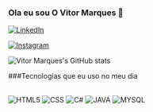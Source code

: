 ### Ola eu sou O Vitor Marques 👋  

[![LinkedIn]( https://img.shields.io/badge/LinkedIn-0077B5?style=for-the-badge&logo=linkedin&logoColor=white)](https://www.linkedin.com/in/vitor-cristal-641054238/)

[![Instagram]( https://img.shields.io/badge/Instagram-E4405F?style=for-the-badge&logo=instagram&logoColor=white
)](https://www.instagram.com/vitorclmarques_/)


![Vitor Marques's GitHub stats](https://github-readme-stats.vercel.app/api?username=vitorclmarques&show_icons=true&theme=dracula)

###Tecnologias que eu uso no meu dia
<div style="display: inline-block"> <br/>
    <img alt="HTML5" src="https://img.shields.io/badge/HTML5-E34F26?style=for-the-badge&logo=html5&logoColor=white"/>
    <img alt="CSS" src="https://img.shields.io/badge/CSS3-1572B6?style=for-the-badge&logo=css3&logoColor=white"/>
    <img alt="C#" src="https://img.shields.io/badge/C%23-239120?style=for-the-badge&logo=c-sharp&logoColor=white"/>
     <img alt="JAVA" src="https://img.shields.io/badge/Java-ED8B00?style=for-the-badge&logo=openjdk&logoColor=white"/>
    <img alt="MYSQL" src="https://img.shields.io/badge/MySQL-00000F?style=for-the-badge&logo=mysql&logoColor=whit"/>
</div>


 

